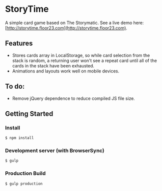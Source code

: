 # StoryTime

A simple card game based on The Storymatic. See a live demo here: [http://storytime.floor23.com](http://storytime.floor23.com).

## Features
- Stores cards array in LocalStorage, so while card selection from the stack is random, a returning user won't see a repeat card until all of the cards in the stack have been exhausted.
- Animations and layouts work well on mobile devices.

## To do:
- Remove jQuery dependence to reduce compiled JS file size.

## Getting Started
### Install
```sh
$ npm install
```

### Development server (with BrowserSync)
```sh
$ gulp
```

### Production Build
```sh
$ gulp production
```
